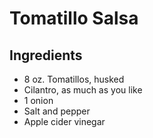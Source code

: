 # Tomatillo Salsa

## Ingredients

- 8 oz. Tomatillos, husked
- Cilantro, as much as you like
- 1 onion
- Salt and pepper
- Apple cider vinegar
